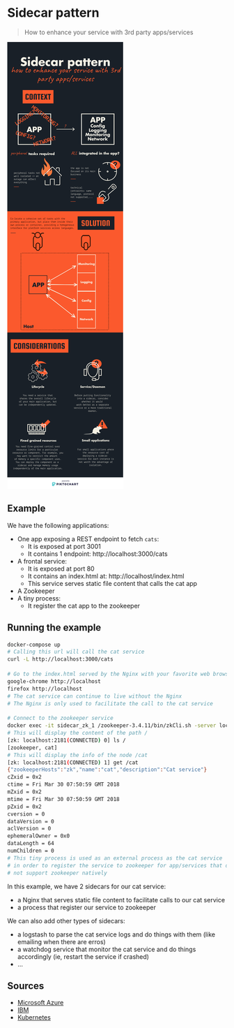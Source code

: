 # Sidecar  pattern

> How to enhance your service with 3rd party apps/services

![sidecar pattern](sidecar.png)

## Example

We have the following applications:

- One app exposing a REST endpoint to fetch `cats`:
  - It is exposed at port 3001
  - It contains 1 endpoint: http://localhost:3000/cats
- A frontal service:
  - It is exposed at port 80
  - It contains an index.html at: http://localhost/index.html
  - This service serves static file content that calls the cat app
- A Zookeeper
- A tiny process:
  - It register the cat app to the zookeeper

## Running the example

```bash
docker-compose up
# Calling this url will call the cat service
curl -L http://localhost:3000/cats

# Go to the index.html served by the Nginx with your favorite web browser
google-chrome http://localhost
firefox http://localhost
# The cat service can continue to live without the Nginx
# The Nginx is only used to facilitate the call to the cat service

# Connect to the zookeeper service
docker exec -it sidecar_zk_1 /zookeeper-3.4.11/bin/zkCli.sh -server localhost:2181
# This will display the content of the path /
[zk: localhost:2181(CONNECTED) 0] ls /
[zookeeper, cat]
# This will display the info of the node /cat
[zk: localhost:2181(CONNECTED) 1] get /cat
{"zookeeperHosts":"zk","name":"cat","description":"Cat service"}
cZxid = 0x2
ctime = Fri Mar 30 07:50:59 GMT 2018
mZxid = 0x2
mtime = Fri Mar 30 07:50:59 GMT 2018
pZxid = 0x2
cversion = 0
dataVersion = 0
aclVersion = 0
ephemeralOwner = 0x0
dataLength = 64
numChildren = 0
# This tiny process is used as an external process as the cat service
# in order to register the service to zookeeper for app/services that do
# not support zookeeper natively
```

In this example, we have 2 sidecars for our cat service:

- a Nginx that serves static file content to facilitate calls to our cat service
- a process that register our service to zookeeper

We can also add other types of sidecars:

- a logstash to parse the cat service logs and do things with them (like emailing when there are erros)
- a watchdog service that monitor the cat service and do things accordingly (ie, restart the service if crashed)
- ...

## Sources

- [Microsoft Azure](https://docs.microsoft.com/en-us/azure/architecture/patterns/sidecar)
- [IBM](https://developer.ibm.com/code/2017/05/22/polyglot-microservices-and-the-sidecar-pattern/)
- [Kubernetes](http://blog.kubernetes.io/2015/06/the-distributed-system-toolkit-patterns.html)
